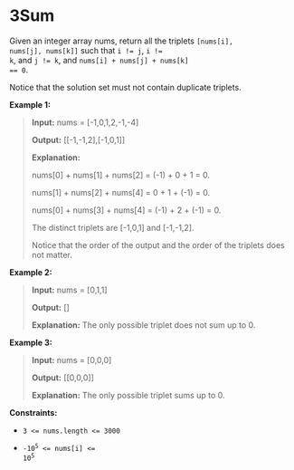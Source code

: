 # 3Sum

Given an integer array nums, return all the triplets <code>[nums[i], nums[j], nums[k]]</code> such that <code>i != j</code>, <code>i != k</code>, and <code>j != k</code>, and <code>nums[i] + nums[j] + nums[k] == 0</code>.

Notice that the solution set must not contain duplicate triplets.


**Example 1:**
>
> **Input:** nums = [-1,0,1,2,-1,-4]
>
> **Output:** [[-1,-1,2],[-1,0,1]]
>
> **Explanation:**
>
> nums[0] + nums[1] + nums[2] = (-1) + 0 + 1 = 0.
>
> nums[1] + nums[2] + nums[4] = 0 + 1 + (-1) = 0.
>
> nums[0] + nums[3] + nums[4] = (-1) + 2 + (-1) = 0.
>
> The distinct triplets are [-1,0,1] and [-1,-1,2].
>
> Notice that the order of the output and the order of the triplets does not matter.

**Example 2:**
>
> **Input:** nums = [0,1,1]
>
> **Output:** []
>
> **Explanation:** The only possible triplet does not sum up to 0.

**Example 3:**
>
> **Input:** nums = [0,0,0]
>
> **Output:** [[0,0,0]]
>
> **Explanation:** The only possible triplet sums up to 0.


**Constraints:**

- <code>3 &lt;= nums.length &lt;= 3000</code>

- <code>-10<sup>5</sup> &lt;= nums[i] &lt;= 10<sup>5</sup></code>
